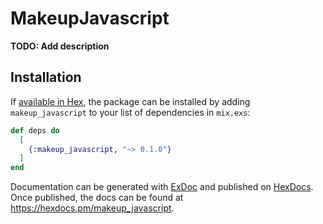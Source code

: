 # MakeupJavascript

**TODO: Add description**

## Installation

If [available in Hex](https://hex.pm/docs/publish), the package can be installed
by adding `makeup_javascript` to your list of dependencies in `mix.exs`:

```elixir
def deps do
  [
    {:makeup_javascript, "~> 0.1.0"}
  ]
end
```

Documentation can be generated with [ExDoc](https://github.com/elixir-lang/ex_doc)
and published on [HexDocs](https://hexdocs.pm). Once published, the docs can
be found at <https://hexdocs.pm/makeup_javascript>.

